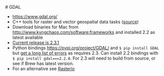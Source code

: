 # GDAL
* https://www.gdal.org/
* C++ tools for raster and vector geospatial data tasks ([source](https://github.com/OSGeo/gdal))
* Download binaries for Mac from http://www.kyngchaos.com/software:frameworks and installed 2.2 as latest available
* [Current release is 2.3.1](https://trac.osgeo.org/gdal/wiki/Release/2.3.1-News)
* Python bindings https://pypi.org/project/GDAL/ and `$ pip install GDAL` but [get a long list of errors](https://github.com/OSGeo/gdal/issues/845#issuecomment-412429914) as requires 2.3. Can install 2.2 bindings with `$ pip install gdal===2.2.0`. For 2.3 will need to build from source, or see if Brew has latest version.
* For an alternative see [Rasterio](https://github.com/mapbox/rasterio)